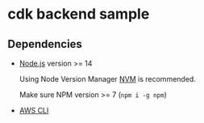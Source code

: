 # cdk backend sample

## Dependencies

* [Node.js](https://nodejs.org/) version >= 14

    Using Node Version Manager [NVM](https://github.com/nvm-sh/nvm) is recommended.

    Make sure NPM version >= 7 (`npm i -g npm`)

* [AWS CLI](https://docs.aws.amazon.com/cli/latest/userguide/install-cliv2.html)
